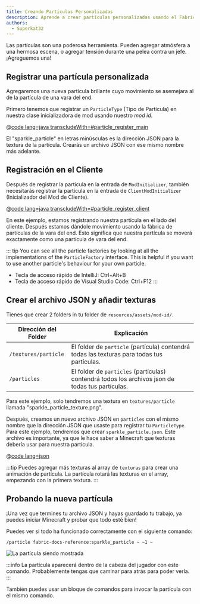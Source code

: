 ```yaml
---
title: Creando Partículas Personalizadas
description: Aprende a crear partículas personalizadas usando el Fabric API.
authors:
  - Superkat32
---
```


Las partículas son una poderosa herramienta. Pueden agregar atmósfera a una hermosa escena, o agregar tensión durante una pelea contra un jefe. ¡Agreguemos una!

## Registrar una partícula personalizada

Agregaremos una nueva partícula brillante cuyo movimiento se asemejara al de la partícula de una vara del end.

Primero tenemos que registrar un `ParticleType` (Tipo de Partícula) en nuestra clase inicializadora de mod usando nuestro _mod id_.

@[code lang=java transcludeWith=#particle_register_main](@/reference/1.21/src/main/java/com/example/docs/ExampleMod.java)

El "sparkle_particle" en letras minúsculas es la dirección JSON para la textura de la partícula. Crearás un archivo JSON con ese mismo nombre más adelante.

## Registración en el Cliente

Después de registrar la partícula en la entrada de `ModInitializer`, también necesitarás registrar la partícula en la entrada de `ClientModInitializer` (Inicializador del Mod de Cliente).

@[code lang=java transcludeWith=#particle_register_client](@/reference/1.21/src/client/java/com/example/docs/ExampleModClient.java)

En este ejemplo, estamos registrando nuestra partícula en el lado del cliente. Después estamos dándole movimiento usando la fábrica de partículas de la vara del end. Esto significa que nuestra partícula se moverá exactamente como una partícula de vara del end.

::: tip
You can see all the particle factories by looking at all the implementations of the `ParticleFactory` interface. This is helpful if you want to use another particle's behaviour for your own particle.

- Tecla de acceso rápido de IntelliJ: Ctrl+Alt+B
- Tecla de acceso rápido de Visual Studio Code: Ctrl+F12
  :::

## Crear el archivo JSON y añadir texturas

Tienes que crear 2 folders in tu folder de `resources/assets/mod-id/`.

| Dirección del Folder | Explicación                                                                                                                         |
| -------------------- | ----------------------------------------------------------------------------------------------------------------------------------- |
| `/textures/particle` | El folder de `particle` (partícula) contendrá todas las texturas para todas tus partículas.      |
| `/particles`         | El folder de `particles` (partículas) contendrá todos los archivos json de todas tus partículas. |

Para este ejemplo, solo tendremos una textura en `textures/particle` llamada "sparkle_particle_texture.png".

Después, creamos un nuevo archivo JSON en `particles` con el mismo nombre que la dirección JSON que usaste para registrar tu `ParticleType`. Para este ejemplo, tendremos que crear `sparkle_particle.json`. Este archivo es importante, ya que le hace saber a Minecraft que texturas debería usar para nuestra partícula.

@[code lang=json](@/reference/1.21/src/main/resources/assets/fabric-docs-reference/particles/sparkle_particle.json)

:::tip
Puedes agregar más texturas al array de `texturas` para crear una animación de partícula. La partícula rotará las texturas en el array, empezando con la primera textura.
:::

## Probando la nueva partícula

¡Una vez que termines tu archivo JSON y hayas guardado tu trabajo, ya puedes iniciar Minecraft y probar que todo esté bien!

Puedes ver si todo ha funcionado correctamente con el siguiente comando:

```mcfunction
/particle fabric-docs-reference:sparkle_particle ~ ~1 ~
```

![La partícula siendo mostrada](/assets/develop/rendering/particles/sparkle-particle-showcase.png)

:::info
La partícula aparecerá dentro de la cabeza del jugador con este comando. Probablemente tengas que caminar para atrás para poder verla.
:::

También puedes usar un bloque de comandos para invocar la partícula con el mismo comando.
